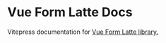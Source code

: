 # Vue Form Latte Docs

Vitepress documentation for [Vue Form Latte library.](https://github.com/Lithos-hub/vue-form-latte)
